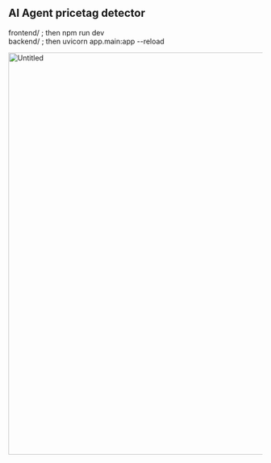 ## AI Agent pricetag detector

frontend/ ; then npm run dev \
backend/ ; then uvicorn app.main:app --reload

<img width="1881" height="799" alt="Untitled" src="https://github.com/user-attachments/assets/a606aab7-8111-40dd-b1b7-598d4e866dd2" />
